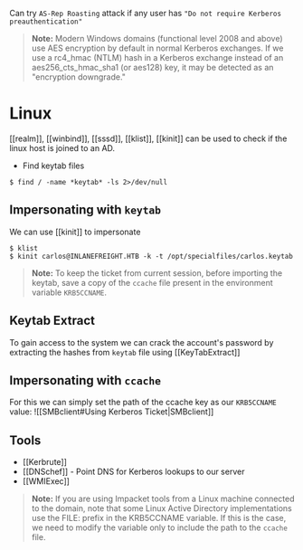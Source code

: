 Can try `AS-Rep Roasting` attack if any user has `"Do not require Kerberos preauthentication"` 

>**Note:** Modern Windows domains (functional level 2008 and above) use AES encryption by default in normal Kerberos exchanges. If we use a rc4_hmac (NTLM) hash in a Kerberos exchange instead of an aes256_cts_hmac_sha1 (or aes128) key, it may be detected as an "encryption downgrade."
# Linux
[[realm]], [[winbind]], [[sssd]], [[klist]], [[kinit]] can be used to check if the linux host is joined to an AD.

- Find keytab files
```shell-session
$ find / -name *keytab* -ls 2>/dev/null
```

## Impersonating with `keytab`
We can use [[kinit]] to impersonate
```shell-session
$ klist
$ kinit carlos@INLANEFREIGHT.HTB -k -t /opt/specialfiles/carlos.keytab
```
>**Note:** To keep the ticket from current session, before importing the keytab, save a copy of the `ccache` file present in the environment variable `KRB5CCNAME`.
## Keytab Extract
To gain access to the system we can crack the account's password by extracting the hashes from `keytab` file using [[KeyTabExtract]]

## Impersonating with `ccache`
For this we can simply set the path of the ccache key as our `KRB5CCNAME` value: ![[SMBclient#Using Kerberos Ticket|SMBclient]]

## Tools
- [[Kerbrute]]
- [[DNSchef]] - Point DNS for Kerberos lookups to our server
- [[WMIExec]]


>**Note:** If you are using Impacket tools from a Linux machine connected to the domain, note that some Linux Active Directory implementations use the FILE: prefix in the KRB5CCNAME variable. If this is the case, we need to modify the variable only to include the path to the `ccache` file.